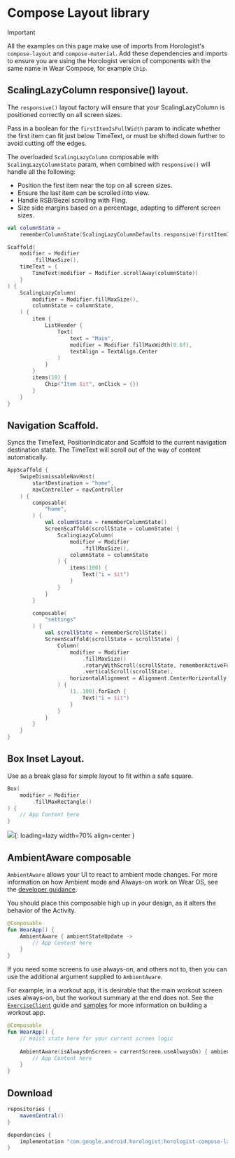 # Compose Layout library

> [!IMPORTANT]
> All the examples on this page make use of imports from Horologist's `compose-layout` and `compose-material`.
> Add these dependencies and imports to ensure you are using the Horologist version of components with the same
> name in Wear Compose, for example `Chip`.

## ScalingLazyColumn responsive() layout.

The `responsive()` layout factory will ensure that your ScalingLazyColumn is positioned correctly
on all screen sizes.

Pass in a boolean for the `firstItemIsFullWidth` param to indicate whether the first item can
fit just below TimeText, or must be shifted down further to avoid cutting off the edges.

The overloaded `ScalingLazyColumn` composable with `ScalingLazyColumnState` param, when combined
with `responsive()` will handle all the following:

- Position the first item near the top on all screen sizes.
- Ensure the last item can be scrolled into view.
- Handle RSB/Bezel scrolling with Fling.
- Size side margins based on a percentage, adapting to different screen sizes.

```kotlin
val columnState =
    rememberColumnState(ScalingLazyColumnDefaults.responsive(firstItemIsFullWidth = false))

Scaffold(
    modifier = Modifier
        .fillMaxSize(),
    timeText = {
        TimeText(modifier = Modifier.scrollAway(columnState))
    }
) {
    ScalingLazyColumn(
        modifier = Modifier.fillMaxSize(),
        columnState = columnState,
    ) {
        item {
            ListHeader {
                Text(
                    text = "Main",
                    modifier = Modifier.fillMaxWidth(0.6f),
                    textAlign = TextAlign.Center
                )
            }
        }
        items(10) {
            Chip("Item $it", onClick = {})
        }
    }
}
```

## Navigation Scaffold.

Syncs the TimeText, PositionIndicator and Scaffold to the current navigation destination
state. The TimeText will scroll out of the way of content automatically.

```kotlin
AppScaffold {
    SwipeDismissableNavHost(
        startDestination = "home",
        navController = navController
    ) {
        composable(
            "home",
        ) {
            val columnState = rememberColumnState()
            ScreenScaffold(scrollState = columnState) {
                ScalingLazyColumn(
                    modifier = Modifier
                        .fillMaxSize(),
                    columnState = columnState
                ) {
                    items(100) {
                        Text("i = $it")
                    }
                }
            }
        }

        composable(
            "settings"
        ) {
            val scrollState = rememberScrollState()
            ScreenScaffold(scrollState = scrollState) {
                Column(
                    modifier = Modifier
                        .fillMaxSize()
                        .rotaryWithScroll(scrollState, rememberActiveFocusRequester())
                        .verticalScroll(scrollState),
                    horizontalAlignment = Alignment.CenterHorizontally
                ) {
                    (1..100).forEach {
                        Text("i = $it")
                    }
                }
            }
        }
    }
}
```

## Box Inset Layout.

Use as a break glass for simple layout to fit within a safe square.

```kotlin
Box(
    modifier = Modifier
        .fillMaxRectangle()
) {
    // App Content here        
}
```

![](fill_max_rectangle.png){: loading=lazy width=70% align=center }

## AmbientAware composable

`AmbientAware` allows your UI to react to ambient mode changes. For more information on how Ambient
mode and Always-on work on Wear OS, see the [developer guidance][always-on].

You should place this composable high up in your design, as it alters the behavior of the Activity.

```kotlin
@Composable
fun WearApp() {
    AmbientAware { ambientStateUpdate ->
        // App Content here
    }
}
```

If you need some screens to use always-on, and others not to, then you can use the additional
argument supplied to `AmbientAware`.

For example, in a workout app, it is desirable that the main  workout screen uses always-on, but the
workout summary at the end does not. See the [`ExerciseClient`][exercise-client]
guide and [samples][health-samples] for more information on building a workout app.

```kotlin
@Composable
fun WearApp() {
    // Hoist state here for your current screen logic
    
    AmbientAware(isAlwaysOnScreen = currentScreen.useAlwaysOn) { ambientStateUpdate ->
        // App Content here
    }
}
```

## Download

```groovy
repositories {
    mavenCentral()
}

dependencies {
    implementation "com.google.android.horologist:horologist-compose-layout:<version>"
}
```


[always-on]: https://developer.android.com/training/wearables/views/always-on
[exercise-client]: https://developer.android.com/training/wearables/health-services/active-data#work-with-data
[health-samples]: https://github.com/android/health-samples
